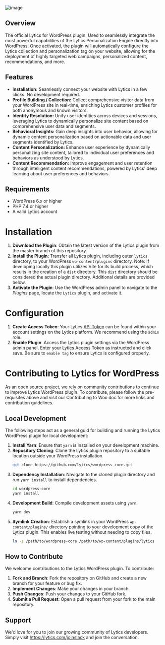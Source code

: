 ![image](https://github.com/lytics/wordpress-core/assets/2042008/eea842dc-c763-4878-b8b8-56140a6c54ce)

## Overview
The official Lytics for WordPress plugin. Used to seamlessly integrate the most powerful capabilities of the Lytics Personalization Engine directly into WordPress. Once activated, the plugin will automatically configure the Lytics collection and personalization tag on your website, allowing for the deployment of highly targeted web campaigns, personalized content, recommendations, and more.

## Features
- **Installation:** Seamlessly connect your website with Lytics in a few clicks. No development required.
- **Profile Building / Collection:** Collect comprehensive visitor data from your WordPress site in real-time, enriching Lytics customer profiles for both anonymous and known visitors.
- **Identity Resolution:** Unify user identities across devices and sessions, leveraging Lytics to dynamically personalize site content based on comprehensive user data and segments.
- **Behavioral Insights:** Gain deep insights into user behavior, allowing for dynamic content personalization based on actionable data and user segments identified by Lytics.
- **Content Personalization:** Enhance user experience by dynamically personalizing site content, tailored to individual user preferences and behaviors as understood by Lytics.
- **Content Recommendation:** Improve engagement and user retention through intelligent content recommendations, powered by Lytics' deep learning about user preferences and behaviors.

## Requirements
- WordPress 6.x or higher
- PHP 7.4 or higher
- A valid Lytics account

# Installation
1. **Download the Plugin**: Obtain the latest version of the Lytics plugin from the master branch of this repository.
2. **Install the Plugin**: Transfer all Lytics plugin, including outer `lytics` directory, to your WordPress  `wp-content/plugins` directory. Note: If developing locally this plugin utilizes Vite for its build process, which results in the creation of a `dist` directory. This `dist` directory should be considered the actual plugin directory. Additional details are provided below.
3. **Activate the Plugin**: Use the WordPress admin panel to navigate to the *Plugins* page, locate the `Lytics` plugin, and activate it.

# Configuration
1. **Create Access Token**: Your Lytics [API Token](https://docs.lytics.com/docs/access-tokens#deleting-an-existing-api-token) can be found within your account settings on the Lytics platform. We recommend using the `admin` role.
2. **Enable Plugin**: Access the Lytics plugin settings via the WordPress admin panel. Enter your Lytics Access Token as instructed and click save. Be sure to `enable tag` to ensure Lytics is configured properly.

# Contributing to Lytics for WordPress
As an open source project, we rely on community contributions to continue to improve Lytics WordPress plugin. To contribute, please follow the pre-requisites above and visit our Contributing to Woo doc for more links and contribution guidelines.

## Local Development
The following steps act as a general guid for building and running the Lytics WordPress plugin for local development:

1. **Install Yarn**: Ensure that `yarn` is installed on your development machine.
2. **Repository Cloning**: Clone the Lytics plugin repository to a suitable location outside your WordPress installation.
    ```sh
    git clone https://github.com/lytics/wordpress-core.git
    ```
3. **Dependency Installation**: Navigate to the cloned plugin directory and run `yarn install` to install dependencies.
    ```sh
    cd wordpress-core
    yarn install
    ```
4. **Development Build**: Compile development assets using `yarn`.
    ```sh
    yarn dev
    ```
5. **Symlink Creation**: Establish a symlink in your WordPress `wp-content/plugins/` directory pointing to your development copy of the Lytics plugin. This enables live testing without needing to copy files.
    ```sh
    ln -s /path/to/wordpress-core /path/to/wp-content/plugins/lytics
    ```

## How to Contribute
We welcome contributions to the Lytics WordPress plugin. To contribute:

1. **Fork and Branch**: Fork the repository on GitHub and create a new branch for your feature or bug fix.
2. **Implement Changes**: Make your changes in your branch.
3. **Push Changes**: Push your changes to your GitHub fork.
4. **Submit a Pull Request**: Open a pull request from your fork to the main repository.

## Support
We'd love for you to join our growing community of Lytics developers. Simply visit https://lytics.com/joinslack and join the conversation. 
